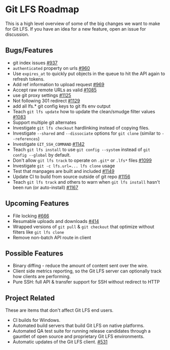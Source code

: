 # Git LFS Roadmap

This is a high level overview of some of the big changes we want to make for
Git LFS. If you have an idea for a new feature, open an issue for discussion.

## Bugs/Features

* git index issues [#937](https://github.com/github/git-lfs/issues/937)
* `authenticated` property on urls [#960](https://github.com/github/git-lfs/issues/960)
* Use `expires_at` to quickly put objects in the queue to hit the API again to refresh tokens.
* Add ref information to upload request [#969](https://github.com/github/git-lfs/issues/969)
* Accept raw remote URLs as valid [#1085](https://github.com/github/git-lfs/issues/1085)
* use git proxy settings [#1125](https://github.com/github/git-lfs/issues/1125)
* Not following 301 redirect [#1129](https://github.com/github/git-lfs/issues/1129)
* add all lfs.* git config keys to git lfs env output
* Teach `git lfs update` how to update the clean/smudge filter values [#1083](https://github.com/github/git-lfs/pull/1083)
* Support multiple git alternates
* Investigate `git lfs checkout` hardlinking instead of copying files.
* Investigate `--shared` and `--dissociate` options for `git clone` (similar to `--references`)
* Investigate `GIT_SSH_COMMAND` [#1142](https://github.com/github/git-lfs/issues/1142)
* Teach `git lfs install` to use `git config --system` instead of `git config --global` by default.
* Don't allow `git lfs track` to operate on `.git*` or `.lfs*` files [#1099](https://github.com/github/git-lfs/issues/1099)
* Investigate `git -c lfs.url=... lfs clone` usage
* Test that manpages are built and included [#1149](https://github.com/github/git-lfs/pull/1149)
* Update CI to build from source outside of git repo [#1156](https://github.com/github/git-lfs/issues/1156#issuecomment-211574343)
* Teach `git lfs track` and others to warn when `git lfs install` hasn't been run (or auto-install) [#1167](https://github.com/github/git-lfs/issues/1167)

## Upcoming Features

* File locking [#666](https://github.com/github/git-lfs/pull/666)
* Resumable uploads and downloads [#414](https://github.com/github/git-lfs/issues/414)
* Wrapped versions of `git pull` & `git checkout` that optimize without filters
like `git lfs clone`
* Remove non-batch API route in client

## Possible Features

* Binary diffing - reduce the amount of content sent over the wire.
* Client side metrics reporting, so the Git LFS server can optionally track
how clients are performing.
* Pure SSH: full API & transfer support for SSH without redirect to HTTP

## Project Related

These are items that don't affect Git LFS end users.

* CI builds for Windows.
* Automated build servers that build Git LFS on native platforms.
* Automated QA test suite for running release candidates through a gauntlet of
open source and proprietary Git LFS environments.
* Automatic updates of the Git LFS client. [#531](https://github.com/github/git-lfs/issues/531)
